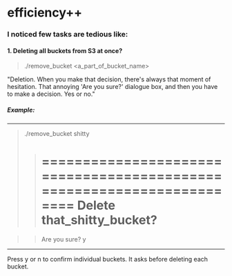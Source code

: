 # efficiency++

### I noticed few tasks are tedious like:

#### 1. Deleting all buckets from S3 at once?

  > ./remove_bucket <a_part_of_bucket_name>
  
  
"Deletion. When you make that decision, there's always that moment of hesitation. That annoying 'Are you sure?' dialogue box, and then you have to make a decision. Yes or no."

  
##### Example:
---------------------
> ./remove_bucket shitty
 >>  ======================================================================
 >> Delete that_shitty_bucket?
 >>  ======================================================================

 >> Are you sure? y
---------------------

Press y or n to confirm individual buckets.
It asks before deleting each bucket.


